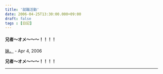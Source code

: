 ```yaml
---
title: '就職活動'
date: 2006-04-25T13:30:00.000+09:00
draft: false
tags : [日記]
---
```


#### **兄者～オメ～～～！！！！**
[妹。]( "noreply@blogger.com") - <time datetime="2006-04-27T12:58:00.000+09:00">Apr 4, 2006</time>

**兄者～オメ～～～！！！！**
<hr />

